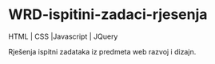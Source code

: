 # WRD-ispitini-zadaci-rjesenja

HTML | CSS |Javascript | JQuery

Rješenja ispitni zadataka iz predmeta web razvoj i dizajn.
